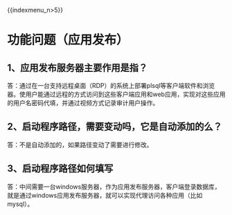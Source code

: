 {{indexmenu_n>5}}

# 功能问题（应用发布）

## 1、应用发布服务器主要作用是指？

答：通过在一台支持远程桌面（RDP）的系统上部署plsql等客户端软件和浏览器。使用户能通过远程的方式访问到这些客户端应用和web应用，实现对这些应用的用户名密码代填，并通过视频方式记录审计用户操作。

## 2、启动程序路径，需要变动吗，它是自动添加的么？

答：不是自动添加的，如果路径变动了需要进行修改。

## 3、启动程序路径如何填写

答：中间需要一台windows服务器，作为应用发布服务器，客户端登录数据库，就是通过windows应用发布服务器，就可以实现代理访问各种应用（比如mysql）。
